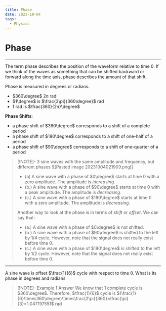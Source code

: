 ```yaml
---
title: Phase
date: 2023-10-04
tags:
  - Physics
---
```


# Phase

---

The term phase describes the position of the waveform relative to time 0. If we think of the waves as something that can be shifted backward or forward along the time axis, phase describes the amount of that shift.

Phase is measured in degrees or radians.

- $360\degree$ $2n$ rad
- $1\degree$ is $\frac{2\pi}{360\degree}$ rad
- $1$ rad is $\frac{360}{2n}\degree$

**Phase Shifts**:

- a phase shift of $360\degree$ corresponds to a shift of a complete period
- a phase shift of $180\degree$ corresponds to a shift of one-half of a period
- a phase shift of $90\degree$ corresponds to a shift of one-quarter of a period

> [!NOTE]- 3 sine waves with the same amplitude and frequency, but different phases
> ![[Pasted image 20231004021909.png]]
> 
> - (a) A sine wave with a phase of $0\degree$ starts at time 0 with a zero amplitude. The amplitude is _increasing_.
> - (b.) A sine wave with a phase of $90\degree$ starts at time 0 with a peak amplitude. The amplitude is _decreasing_.
> - (c.) A sine wave with a phase of $180\degree$ starts at time 0 with a zero amplitude. The amplitude is _decreasing_.
> 
> Another way to look at the phase is in terms of _shift_ or _offset_. We can say that:
> 
> - (a.) A sine wave with a phase of $0\degree$ is not shifted.
> - (b.) A sine wave with a phase of $90\degree$ is shifted to the left by 1/4 cycle. However, note that the signal does not really exist before time 0.
> - (c.) A sine wave with a phase of $180\degree$ is shifted to the left by 1/2 cycle. However, note that the signal does not really exist before time 0.

---

A sine wave is offset $\frac{1}{6}$ cycle with respect to time 0. What is its phase in degrees and radians

> [!NOTE]- Example 1 Answer
> We know that 1 complete cycle is $360\degree$. Therefore, $\frac{1}{6}$ cycle is $(\frac{1}{6}\times360\degree)\times\frac{2\pi}{360}=\frac{\pi}{3}=1.047197551$ rad
